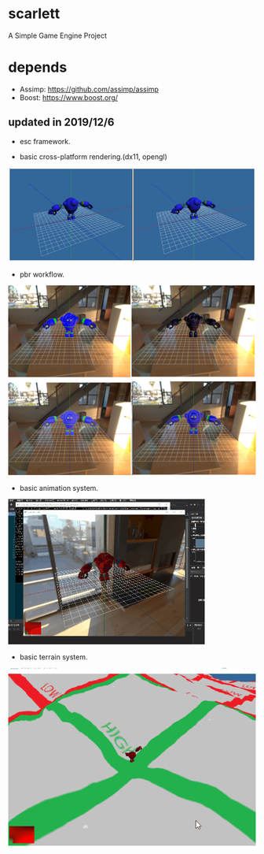 # scarlett
A Simple Game Engine Project


# depends
+	Assimp: https://github.com/assimp/assimp
+	Boost: https://www.boost.org/

## updated in 2019/12/6
+	esc framework.

+	basic cross-platform rendering.(dx11, opengl)

![img](Document/Resources/crossplatform.png)

+	pbr workflow.

![img](Document/Resources/PBR.png)

+	basic animation system.

![img](Document/Resources/animation.gif)

+	basic terrain system.

![img](Document/Resources/20191206.gif)
